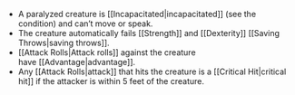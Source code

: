 - A paralyzed creature is [[Incapacitated|incapacitated]] (see the condition) and can’t move or speak.
- The creature automatically fails [[Strength]] and [[Dexterity]] [[Saving Throws|saving throws]].
- [[Attack Rolls|Attack rolls]] against the creature have [[Advantage|advantage]].
- Any [[Attack Rolls|attack]] that hits the creature is a [[Critical Hit|critical hit]] if the attacker is within 5 feet of the creature.